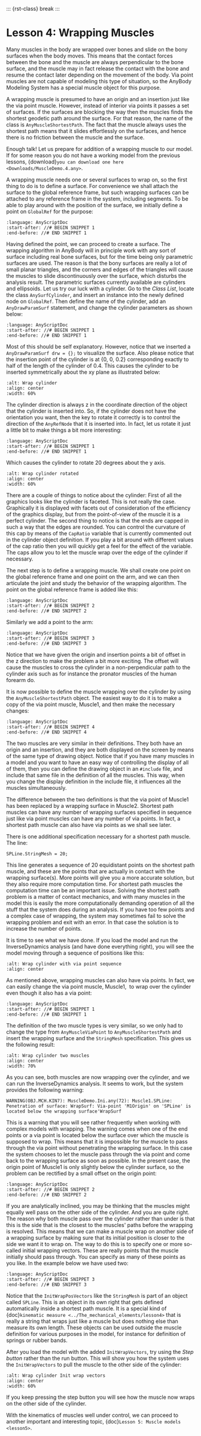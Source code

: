 ::: {rst-class} break
:::

# Lesson 4: Wrapping Muscles

Many muscles in the body are wrapped over bones and slide on the bony
surfaces when the body moves. This means that the contact forces between
the bone and the muscle are always perpendicular to the bone surface,
and the muscle may in fact release the contact with the bone and resume
the contact later depending on the movement of the body. Via point
muscles are not capable of modeling this type of situation, so the
AnyBody Modeling System has a special muscle object for this purpose.

A wrapping muscle is presumed to have an origin and an insertion just
like the via point muscle. However, instead of interior via points it
passes a set of surfaces. If the surfaces are blocking the way then the
muscles finds the shortest geodetic path around the surface. For that reason, the
name of the class is `AnyMuscleShortestPath`. The fact that the muscle
always uses the shortest path means that it slides effortlessly on the
surfaces, and hence there is no friction between the muscle and the
surface.

Enough talk! Let us prepare for addition of a wrapping muscle to our
model. If for some reason you do not have a working model from the
previous lessons, {download}`you can download one here <Downloads/MuscleDemo.4.any>`.

A wrapping muscle needs one or several surfaces to wrap on, so the first
thing to do is to define a surface. For convenience we shall attach the
surface to the global reference frame, but such wrapping surfaces can be
attached to any reference frame in the system, including segments. To be
able to play around with the position of the surface, we initially
define a point on `GlobalRef` for the purpose:

```{literalinclude} Snippets/lesson4/snip.Muscles.main-1.any
:language: AnyScriptDoc
:start-after: //# BEGIN SNIPPET 1
:end-before: //# END SNIPPET 1
```

Having defined the point, we can proceed to create a surface. The
wrapping algorithm in AnyBody will in principle work with any sort of
surface including real bone surfaces, but for the time being only
parametric surfaces are used. The reason is that the bony surfaces are
really a lot of small planar triangles, and the corners and edges of the
triangles will cause the muscles to slide discontinuously over the
surface, which disturbs the analysis result. The parametric surfaces
currently available are cylinders and ellipsoids. Let us try our luck
with a cylinder. Go to the *Class List*, locate the class `AnySurfCylinder`,
and insert an instance into the newly defined node on `GlobalRef`.
Then define the name of the cylinder, add an `AnyDrawParamSurf`
statement, and change the cylinder parameters as shown below:

```{literalinclude} Snippets/lesson4/snip.Muscles.main-2.any
:language: AnyScriptDoc
:start-after: //# BEGIN SNIPPET 1
:end-before: //# END SNIPPET 1
```

Most of this should be self explanatory. However, notice that we inserted a
`AnyDrawParamSurf drw = {};` to visualize the surface. Also please notice that the
insertion point of the cylinder is at {0, 0, 0.2} corresponding exactly
to half of the length of the cylinder of 0.4. This causes the cylinder
to be inserted symmetrically about the xy plane as illustrated below:

```{image} _static/lesson4/image1.jpeg
:alt: Wrap cylinder
:align: center
:width: 60%
```

The cylinder direction is always z in the coordinate direction of the
object that the cylinder is inserted into. So, if the cylinder does not
have the orientation you want, then the key to rotate it correctly is to
control the direction of the `AnyRefNode` that it is inserted into. In
fact, let us rotate it just a little bit to make things a bit more
interesting:

```{literalinclude} Snippets/lesson4/snip.Muscles.main-3.any
:language: AnyScriptDoc
:start-after: //# BEGIN SNIPPET 1
:end-before: //# END SNIPPET 1
```

Which causes the cylinder to rotate 20 degrees about the y axis.

```{image} _static/lesson4/image2.jpeg
:alt: Wrap cylinder rotated
:align: center
:width: 60%
```

There are a couple of things to notice about the cylinder: First of all
the graphics looks like the cylinder is faceted. This is not really the
case. Graphically it is displayed with facets out of consideration of
the efficiency of the graphics display, but from the point-of-view of
the muscle it is a perfect cylinder. The second thing to notice is that
the ends are capped in such a way that the edges are rounded. You can
control the curvature of this cap by means of the `CapRatio` variable that
is currently commented out in the cylinder object definition. If you
play a bit around with different values of the cap ratio then you will
quickly get a feel for the effect of the variable. The caps allow you to
let the muscle wrap over the edge of the cylinder if necessary.

The next step is to define a wrapping muscle. We shall create one point
on the global reference frame and one point on the arm, and we can then
articulate the joint and study the behavior of the wrapping algorithm.
The point on the global reference frame is added like this:

```{literalinclude} Snippets/lesson4/snip.Muscles.main-3.any
:language: AnyScriptDoc
:start-after: //# BEGIN SNIPPET 2
:end-before: //# END SNIPPET 2
```

Similarly we add a point to the arm:

```{literalinclude} Snippets/lesson4/snip.Muscles.main-3.any
:language: AnyScriptDoc
:start-after: //# BEGIN SNIPPET 3
:end-before: //# END SNIPPET 3
```

Notice that we have given the origin and insertion points a bit of
offset in the z direction to make the problem a bit more exciting. The
offset will cause the muscles to cross the cylinder in a
non-perpendicular path to the cylinder axis such as for instance the
pronator muscles of the human forearm do.

It is now possible to define the muscle wrapping over the cylinder by using the
`AnyMuscleShortestPath` object. The easiest way to do it is to make a copy of
the via point muscle, Muscle1, and then make the necessary changes:

```{literalinclude} Snippets/lesson4/snip.Muscles.main-3.any
:language: AnyScriptDoc
:start-after: //# BEGIN SNIPPET 4
:end-before: //# END SNIPPET 4
```

The two muscles are very similar in their definitions. They both have an
origin and an insertion, and they are both displayed on the screen by
means of the same type of drawing object. Notice that if you have many
muscles in a model and you want to have an easy way of controlling the
display of all of them, then you can define the drawing object in an
`#include` file, and include that same file in the definition of all the
muscles. This way, when you change the display definition in the include
file, it influences all the muscles simultaneously.

The difference between the two definitions is that the via point of
Muscle1 has been replaced by a wrapping surface in Muscle2. Shortest
path muscles can have any number of wrapping surfaces specified in
sequence just like via point muscles can have any number of via points.
In fact, a shortest path muscle can also have via points as we shall see
later.

There is one additional specification necessary for a shortest path
muscle. The line:

```AnyScriptDoc
SPLine.StringMesh = 20;
```

This line generates a sequence of 20 equidistant points on the shortest
path muscle, and these are the points that are actually in contact with
the wrapping surface(s). More points will give you a more accurate
solution, but they also require more computation time. For shortest path
muscles the computation time can be an important issue. Solving the
shortest path problem is a matter of contact mechanics, and with many
muscles in the model this is easily the more computationally demanding
operation of all the stuff that the system does during an analysis. If
you have too few points and a complex case of wrapping, the system may
sometimes fail to solve the wrapping problem and exit with an error. In
that case the solution is to increase the number of points.

It is time to see what we have done. If you load the model and run the
InverseDynamics analysis (and have done everything right), you will see
the model moving through a sequence of positions like this:

```{image} _static/lesson4/image3.jpeg
:alt: Wrap cylinder with via point sequence
:align: center
```

As mentioned above, wrapping muscles can also have via points. In fact,
we can easily change the via point muscle, Muscle1,  to wrap over the
cylinder even though it also has a via point:

```{literalinclude} Snippets/lesson4/snip.Muscles.main-4.any
:language: AnyScriptDoc
:start-after: //# BEGIN SNIPPET 1
:end-before: //# END SNIPPET 1
```

The definition of the two muscle types is very similar, so we only had
to change the type from `AnyMuscleViaPoint` to `AnyMuscleShortestPath` and
insert the wrapping surface and the `StringMesh` specification. This gives
us the following result:

```{image} _static/lesson4/image4.jpeg
:alt: Wrap cylinder two muscles
:align: center
:width: 70%
```

As you can see, both muscles are now wrapping over the cylinder, and we
can run the InverseDynamics analysis. It seems to work, but the system
provides the following warning:

```none
WARNING(OBJ.MCH.KIN7): MuscleDemo.Ini.any(72): Muscle1.SPLine: Penetration of surface: WrapSurf: Via-point 'M1Origin' on 'SPLine' is located below the wrapping surface'WrapSurf
```

This is a warning that you will see rather frequently when working with
complex models with wrapping. The warning comes when one of the end
points or a via point is located below the surface over which the muscle
is supposed to wrap. This means that it is impossible for the muscle to
pass through the via point without penetrating the wrapping surface. In
this case the system chooses to let the muscle pass through the via
point and come back to the wrapping surface as soon as possible. In the
present case, the origin point of Muscle1 is only slightly below the
cylinder surface, so the problem can be rectified by a small offset on
the origin point:

```{literalinclude} Snippets/lesson4/snip.Muscles.main-4.any
:language: AnyScriptDoc
:start-after: //# BEGIN SNIPPET 2
:end-before: //# END SNIPPET 2
```

If you are analytically inclined, you may be thinking that the muscles
might equally well pass on the other side of the cylinder. And you are
quite right. The reason why both muscle pass over the cylinder rather
than under is that this is the side that is the closest to the muscles'
paths before the wrapping is resolved. This means that we can make a
muscle wrap on another side of a wrapping surface by making sure that
its initial position is closer to the side we want it to wrap on. The
way to do this is to specify one or more so-called initial wrapping
vectors. These are really points that the muscle initially should pass
through. You can specify as many of these points as you like. In the
example below we have used two:

```{literalinclude} Snippets/lesson4/snip.Muscles.main-4.any
:language: AnyScriptDoc
:start-after: //# BEGIN SNIPPET 3
:end-before: //# END SNIPPET 3
```

Notice that the `InitWrapPosVectors` like the `StringMesh` is part of an
object called `SPLine`. This is an object in its own right that gets
defined automatically inside a shortest path muscle. It is a special
kind of {doc}`kinematic measure <../The_mechanical_elements/lesson4>` that is
really a string that wraps just like a muscle but does nothing else than
measure its own length. These objects can be used outside the muscle
definition for various purposes in the model, for instance for
definition of springs or rubber bands.

After you load the model with the added `InitWrapVectors`, try using the
*Step button* rather than the run button. This will show you how the
system uses the `InitWrapVectors` to pull the muscle to the other side of
the cylinder:

```{image} _static/lesson4/image5.jpeg
:alt: Wrap cylinder Init wrap vectors
:align: center
:width: 60%
```

If you keep pressing the step button you will see how the muscle now
wraps on the other side of the cylinder.

With the kinematics of muscles well under control, we can proceed to
another important and interesting topic, {doc}`Lesson 5: Muscle models <lesson5>`.


